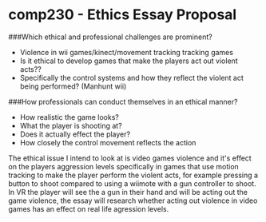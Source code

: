 # comp230 - Ethics Essay Proposal

###Which ethical and professional challenges are prominent?  
* Violence in wii games/kinect/movement tracking tracking games
* Is it ethical to develop games that make the players act out violent acts??
* Specifically the control systems and how they reflect the violent act being performed?  (Manhunt wii)


###How professionals can conduct themselves in an ethical manner?
* How realistic the game looks?
* What the player is shooting at?
* Does it actually effect the player?
* How closely the control movement reflects the action

The ethical issue I intend to look at is video games violence and it's effect on the players aggression levels specifically in games that use motion tracking to make the player perform the violent acts, for example pressing a button to shoot compared to using a wiimote with a gun controller to shoot. In VR the player will see the a gun in their hand and will be acting out the game violence, the essay will research whether acting out violence in video games has an effect on real life agression levels.
